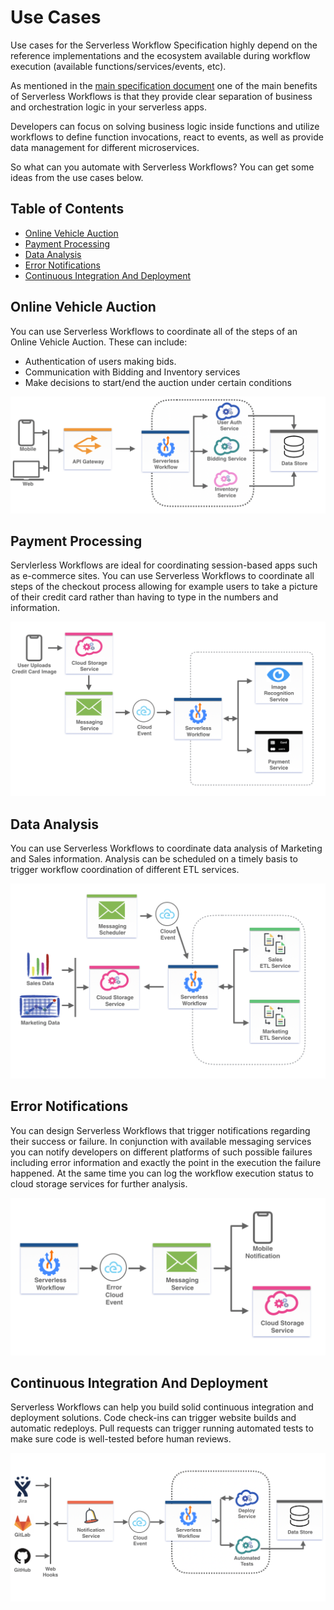 # Use Cases

Use cases for the Serverless Workflow Specification highly depend on the reference implementations
and the ecosystem available during workflow execution (available functions/services/events, etc).

As mentioned in the [main specification document](../README.md) one of the main benefits of Serverless Workflows
is that they provide clear separation of business and orchestration logic in your serverless apps.

Developers can focus on solving business logic inside functions and utilize workflows to define function invocations,
 react to events, as well as provide data management for different microservices.

So what can you automate with Serverless Workflows? You can get some ideas from the use cases below.

## Table of Contents

- [Online Vehicle Auction](#Online-Vehicle-Auction)
- [Payment Processing](#Payment-Processing)
- [Data Analysis](#Data-Analysis)
- [Error Notifications](#Error-Notifications)
- [Continuous Integration And Deployment](#Continuous-Integration-And-Deployment)

## Online Vehicle Auction

You can use Serverless Workflows to coordinate all of the steps of an Online Vehicle Auction.
These can include:

- Authentication of users making bids.
- Communication with Bidding and Inventory services
- Make decisions to start/end the auction under certain conditions

<p align="center"><img src="../media/usecases/usecase-vehicle-auction.png"/></p>

## Payment Processing

Servlerless Workflows are ideal for coordinating session-based apps such as e-commerce sites. You can
use Serverless Workflows to coordinate all steps of the checkout process allowing for example users to take a picture
of their credit card rather than having to type in the numbers and information.

<p align="center"><img src="../media/usecases/usecase-app-payment.png"/></p>

## Data Analysis

You can use Serverless Workflows to coordinate data analysis of Marketing and Sales information.
Analysis can be scheduled on a timely basis to trigger workflow coordination of different ETL services.

<p align="center"><img src="../media/usecases/usecase-data-analysis.png"/></p>

## Error Notifications

You can design Serverless Workflows that trigger notifications regarding their success or failure.
In conjunction with available messaging services you can notify developers on different platforms of such possible failures
 including error information and exactly the point in the execution the failure happened.
 At the same time you can log the workflow execution status to cloud storage services for further analysis.

<p align="center"><img src="../media/usecases/usecase-error-notifications.png"/></p>

## Continuous Integration And Deployment

Serverless Workflows can help you build solid continuous integration and deployment solutions.
Code check-ins can trigger website builds and automatic redeploys. Pull requests can trigger
running automated tests to make sure code is well-tested before human reviews.

<p align="center"><img src="../media/usecases/usecase-continuous-integration.png"/></p>
